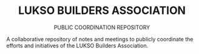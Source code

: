 <div align="center">

# LUKSO BUILDERS ASSOCIATION</br> 
PUBLIC COORDINATION REPOSITORY

</div>

A collaborative repository of notes and meetings to publicly coordinate the efforts and initiatives of the LUKSO Builders Association.


